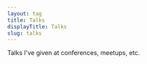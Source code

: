 ```yaml
---
layout: tag
title: Talks
displayTitle: Talks
slug: talks
---
```


Talks I've given at conferences, meetups, etc.
